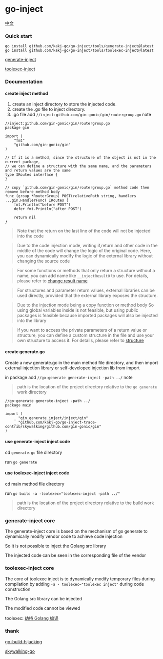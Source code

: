 # go-inject

[中文](README_CN.md)

### Quick start

```shell
go install github.com/kakj-go/go-inject/tools/generate-inject@latest
go install github.com/kakj-go/go-inject/tools/toolexec-inject@latest
```

[generate-inject](example%2Fgin-generate-inject%2FREADME.md)

[toolexec-inject](example%2Fgin-toolexec-inject%2FREADME.md)

### Documentation

#### create inject method

1. create an inject directory to store the injected code. 
2. create the .go file to inject directory. 
3. .go file add `//inject:github.com/gin-gonic/gin/routergroup.go` note

```golang
//inject:github.com/gin-gonic/gin/routergroup.go
package gin

import (
	"fmt"
	"github.com/gin-gonic/gin"
)

// If it is a method, since the structure of the object is not in the current package, 
// we can define a structure with the same name, and the parameters and return values are the same
type IRoutes interface {
}

// copy `github.com/gin-gonic/gin/routergroup.go` method code then remove before method body
func (group *RouterGroup) POST(relativePath string, handlers ...gin.HandlerFunc) IRoutes {
	fmt.Println("before POST")
	defer fmt.Println("after POST")

	return nil
}
```

> Note that the return on the last line of the code will not be injected into the code

> Due to the code injection mode, writing if,return and other code in the middle of the code will change the logic of the original code. Here, you can dynamically modify the logic of the external library without changing the source code

> For some functions or methods that only return a structure without a name, you can add name like `__injectResult0` to use. For details, please refer to [change result name](example%2Fgin-toolexec-inject%2Finject%2Fgin)

> For structures and parameter return values, external libraries can be used directly, provided that the external library exposes the structure. 

> Due to the injection mode being a copy function or method body So using global variables inside is not feasible, but using public packages is feasible because imported packages will also be injected into the library

> If you want to access the private parameters of a return value or structure, you can define a custom structure in the file and use your own structure to access it. For details, please refer to [structure](example%2Fgin-toolexec-inject%2Finject%2Fgin%2Fgin.go)


#### create generate.go

Create a new generate.go in the main method file directory, and then import external injection library or self-developed injection lib from import

in package add `//go:generate generate-inject -path ../` note

> path is the location of the project directory relative to the `go generate` work directory

```golang
//go:generate generate-inject -path ../
package main

import (
	_ "gin_generate_inject/inject/gin"
	_ "github.com/kakj-go/go-inject-trace-contrib/skywalking/github.com/gin-gonic/gin"
)
```

#### use generate-inject inject code
cd `generate.go` file directory

run `go generate`

#### use toolexec-inject inject code

cd main method file directory

run `go build -a -toolexec="toolexec-inject -path ../"`

> path is the location of the project directory relative to the build work directory

### generate-inject core

The generate-inject core is based on the mechanism of go generate to dynamically modify vendor code to achieve code injection

So it is not possible to inject the Golang src library

The injected code can be seen in the corresponding file of the vendor

### toolexec-inject core

The core of toolexec inject is to dynamically modify temporary files during compilation by adding `-a - toolexec="toolexec inject"` during code construction

The Golang src library can be injected

The modified code cannot be viewed

toolexec: [劫持 Golang 编译](https://www.anquanke.com/post/id/258431)

### thank

[go-build-hijacking](https://github.com/0x2E/go-build-hijacking)

[skywalking-go](https://github.com/apache/skywalking-go)